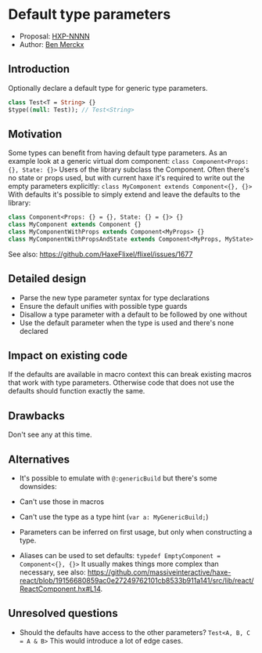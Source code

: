 # Default type parameters

* Proposal: [HXP-NNNN](NNNN-filename.md)
* Author: [Ben Merckx](https://github.com/benmerckx)

## Introduction

Optionally declare a default type for generic type parameters.

````Haxe
class Test<T = String> {}
$type((null: Test)); // Test<String>
````

## Motivation

Some types can benefit from having default type parameters. As an example look at
a generic virtual dom component: `class Component<Props: {}, State: {}>` 
Users of the library subclass the Component. Often there's no state or props used,
but with current haxe it's required to write out the empty parameters explicitly:
`class MyComponent extends Component<{}, {}>`
With defaults it's possible to simply extend and leave the defaults to the library:
````haxe
class Component<Props: {} = {}, State: {} = {}> {}
class MyComponent extends Component {}
class MyComponentWithProps extends Component<MyProps> {}
class MyComponentWithPropsAndState extends Component<MyProps, MyState> {}
````

See also: https://github.com/HaxeFlixel/flixel/issues/1677

## Detailed design

- Parse the new type parameter syntax for type declarations
- Ensure the default unifies with possible type guards
- Disallow a type parameter with a default to be followed by one without
- Use the default parameter when the type is used and there's none declared

## Impact on existing code

If the defaults are available in macro context this can break existing macros 
that work with type parameters. Otherwise code that does not use the defaults
should function exactly the same.

## Drawbacks

Don't see any at this time.

## Alternatives

- It's possible to emulate with `@:genericBuild` but there's some downsides:
 - Can't use those in macros
 - Can't use the type as a type hint (`var a: MyGenericBuild;`)

- Parameters can be inferred on first usage, but only when constructing a type.

- Aliases can be used to set defaults: `typedef EmptyComponent = Component<{}, {}>`
It usually makes things more complex than necessary, see also: 
https://github.com/massiveinteractive/haxe-react/blob/19156680859ac0e27249762101cb8533b911a141/src/lib/react/ReactComponent.hx#L14.

## Unresolved questions

- Should the defaults have access to the other parameters?
  `Test<A, B, C = A & B>` This would introduce a lot of edge cases.
